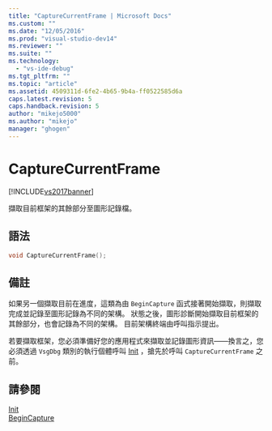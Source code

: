 ```yaml
---
title: "CaptureCurrentFrame | Microsoft Docs"
ms.custom: ""
ms.date: "12/05/2016"
ms.prod: "visual-studio-dev14"
ms.reviewer: ""
ms.suite: ""
ms.technology: 
  - "vs-ide-debug"
ms.tgt_pltfrm: ""
ms.topic: "article"
ms.assetid: 4509311d-6fe2-4b65-9b4a-ff0522585d6a
caps.latest.revision: 5
caps.handback.revision: 5
author: "mikejo5000"
ms.author: "mikejo"
manager: "ghogen"
---
```

# CaptureCurrentFrame
[!INCLUDE[vs2017banner](../code-quality/includes/vs2017banner.md)]

擷取目前框架的其餘部分至圖形記錄檔。  
  
## 語法  
  
```cpp  
void CaptureCurrentFrame();  
```  
  
## 備註  
 如果另一個擷取目前在進度，這類為由 `BeginCapture` 函式接著開始擷取，則擷取完成並記錄至圖形記錄為不同的架構。  狀態之後，圖形診斷開始擷取目前框架的其餘部分，也會記錄為不同的架構。  目前架構終端由呼叫指示提出。  
  
 若要擷取框架，您必須準備好您的應用程式來擷取並記錄圖形資訊——換言之，您必須透過 `VsgDbg` 類別的執行個體呼叫 [Init](../debugger/init.md) ，搶先於呼叫 `CaptureCurrentFrame` 之前。  
  
## 請參閱  
 [Init](../debugger/init.md)   
 [BeginCapture](../debugger/begincapture.md)